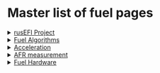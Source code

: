 # Master list of fuel pages

<details markdown="1"><summary><u>rusEFI Project</u></summary>

* [rusEFI Project Fuel](rusEFI-project-Fuel)

</details>

<details markdown="1"><summary><u>Fuel Algorithms</u></summary>

* [Fuel Overview](Fuel-Overview)
* [Cranking](Cranking)
* [AlphaN](AlphaN)
* [Speed Density](Speed-Density)
* [Mass Air Flow](MAF)

</details>

<details markdown="1"><summary><u>Acceleration</u></summary>

* [Overview](Acceleration-Compensation)
* [X-Tau Wall Wetting](X-tau-Wall-Wetting)
* TPS. - Coming Soon

</details>

<details markdown="1"><summary><u>AFR measurement</u></summary>

* [Wide Band Sensors](Wide-Band-Sensors)
* [Do I need a wideband](do-i-need-wideband-oxygen-sensor)
* [Old WBO2 page](WBO)

</details>

<details markdown="1"><summary><u>Fuel Hardware</u></summary>

* [Converting from Carb](how-to-convert-from-carburetor-to-EFI)
* [GDI Status](GDI-status)
* [Basic Injector wiring](FAQ-Basic-Wiring-and-Connections)
* [Fuel injectors](Fuel-Injectors)

</details>
